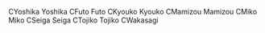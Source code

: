 CYoshika
Yoshika
CFuto
Futo
CKyouko
Kyouko
CMamizou
Mamizou
CMiko
Miko
CSeiga
Seiga
CTojiko
Tojiko
CWakasagi

